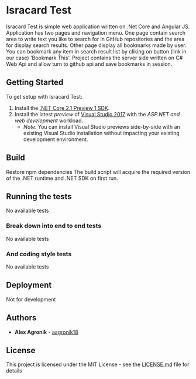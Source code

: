 # Isracard Test

Isracard Test is simple web application written on .Net Core and Angular JS. Application has two pages and navigation menu. One page contain search area to write text you like to search for in GitHub repositories and the area for display search results. Other page display all bookmarks made by user. You can bookmark any item in search result list by cliking on button (link in our case) 'Bookmark This'. Project contains the server side written on C# Web Api and allow turn to github api and save bookmarks in session.

## Getting Started

To get setup with Isracard Test:

1. Install the [.NET Core 2.1 Preview 1 SDK](https://www.microsoft.com/net/download/dotnet-core/sdk-2.1.300-preview1).
1. Install the latest *preview* of [Visual Studio 2017](https://www.visualstudio.com/vs/preview) with the *ASP.NET and web development* workload.
   - *Note:* You can install Visual Studio previews side-by-side with an existing Visual Studio installation without impacting your existing development environment.

## Build

Restore npm dependencies
The build script will acquire the required version of the .NET runtime and .NET SDK on first run.

## Running the tests

No available tests

### Break down into end to end tests

No available tests

### And coding style tests

No available tests

## Deployment

Not for development

## Authors

* **Alex Agronik** - [aagronik18](https://github.com/aagronik18)

## License

This project is licensed under the MIT License - see the [LICENSE.md](LICENSE.md) file for details



